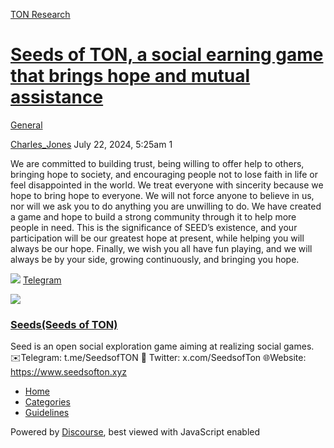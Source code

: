 [TON Research](/)

# [Seeds of TON, a social earning game that brings hope and mutual assistance](/t/seeds-of-ton-a-social-earning-game-that-brings-hope-and-mutual-assistance/29264)

[General](/c/general/4) 

    

[Charles\_Jones](https://tonresear.ch/u/Charles_Jones)  July 22, 2024, 5:25am  1

We are committed to building trust, being willing to offer help to others, bringing hope to society, and encouraging people not to lose faith in life or feel disappointed in the world. We treat everyone with sincerity because we hope to bring hope to everyone. We will not force anyone to believe in us, nor will we ask you to do anything you are unwilling to do. We have created a game and hope to build a strong community through it to help more people in need. This is the significance of SEED’s existence, and your participation will be our greatest hope at present, while helping you will always be our hope. Finally, we wish you all have fun playing, and we will always be by your side, growing continuously, and bringing you hope.

![](https://telegram.org/img/website_icon.svg?4) [Telegram](https://t.me/SeedsofTON)

![](https://tonresear.ch/uploads/default/original/2X/f/f226257e3cb311f0c516862c3cf85a3ecfe8ccbe.jpeg)

### [Seeds(Seeds of TON)](https://t.me/SeedsofTON)

Seed is an open social exploration game aiming at realizing social games. ✉️Telegram: t.me/SeedsofTON 📱 Twitter: x.com/SeedsofTon 🌐Website: https://www.seedsofton.xyz

 

*   [Home](/)
*   [Categories](/categories)
*   [Guidelines](/guidelines)

Powered by [Discourse](https://www.discourse.org), best viewed with JavaScript enabled